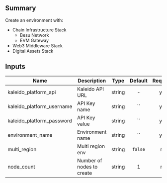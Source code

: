 ## Summary

Create an environment with:

* Chain Infrastructure Stack 
    - Besu Network 
    - EVM Gateway
* Web3 Middleware Stack
* Digital Assets Stack

## Inputs

| Name | Description | Type | Default | Required |
|------|-------------|:----:|:-----:|:-----:|
| kaleido_platform_api | Kaleido API URL | string | - | yes |
| kaleido_platform_username | API Key name | string | `` | yes |
| kaleido_platform_password | API Key value | string | `` | yes |
| environment_name | Environment name | string | `` | yes |
| multi_region | Multi region env | string | `false` | no |
| node_count | Number of nodes to create | string | 1 | no |

